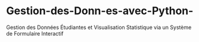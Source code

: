 # Gestion-des-Donn-es-avec-Python-
Gestion des Données Étudiantes et Visualisation Statistique via un Système de Formulaire Interactif
